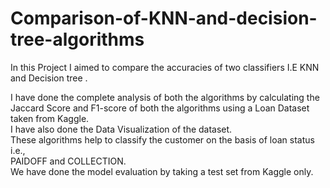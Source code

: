 # Comparison-of-KNN-and-decision-tree-algorithms
In this Project I aimed to compare the accuracies of two classifiers I.E KNN  and Decision tree .

I have done the complete analysis of both the algorithms by calculating the Jaccard Score and F1-score of both the algorithms using a Loan Dataset taken from Kaggle.  
I have also done the Data Visualization of the dataset.  
These algorithms help to classify the customer on the basis of loan status i.e.,  
PAIDOFF and COLLECTION.  
We have done the model evaluation by taking a test set from Kaggle only.   

